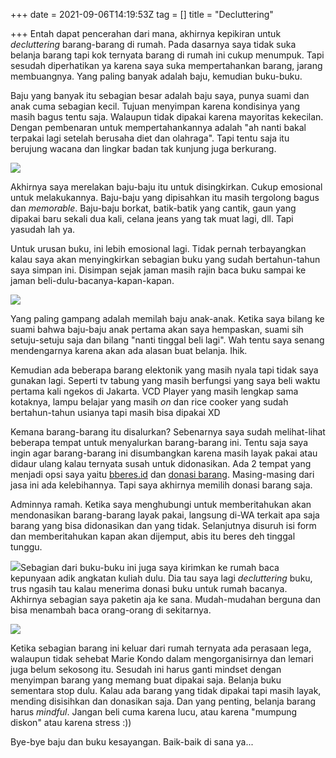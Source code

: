 +++
date = 2021-09-06T14:19:53Z
tag = []
title = "Decluttering"

+++
Entah dapat pencerahan dari mana, akhirnya kepikiran untuk _decluttering_ barang-barang di rumah. Pada dasarnya saya tidak suka belanja barang tapi kok ternyata barang di rumah ini cukup menumpuk. Tapi sesudah diperhatikan ya karena saya suka mempertahankan barang, jarang membuangnya. Yang paling banyak adalah baju, kemudian buku-buku.

Baju yang banyak itu sebagian besar adalah baju saya, punya suami dan anak cuma sebagian kecil. Tujuan menyimpan karena kondisinya yang masih bagus tentu saja. Walaupun tidak dipakai karena mayoritas kekecilan. Dengan pembenaran untuk mempertahankannya adalah "ah nanti bakal terpakai lagi setelah berusaha diet dan olahraga". Tapi tentu saja itu berujung wacana dan lingkar badan tak kunjung juga berkurang.

![](/img/uploads/photo_2021-09-06-21-55-49.jpeg)

Akhirnya saya merelakan baju-baju itu untuk disingkirkan. Cukup emosional untuk melakukannya. Baju-baju yang dipisahkan itu masih tergolong bagus dan _memorable_. Baju-baju borkat, batik-batik yang cantik, gaun yang dipakai baru sekali dua kali, celana jeans yang tak muat lagi, dll. Tapi yasudah lah ya.

Untuk urusan buku, ini lebih emosional lagi. Tidak pernah terbayangkan kalau saya akan menyingkirkan sebagian buku yang sudah bertahun-tahun saya simpan ini. Disimpan sejak jaman masih rajin baca buku sampai ke jaman beli-dulu-bacanya-kapan-kapan.

![](/img/uploads/photo_2021-09-06-22-01-56.jpeg)

Yang paling gampang adalah memilah baju anak-anak. Ketika saya bilang ke suami bahwa baju-baju anak pertama akan saya hempaskan, suami sih setuju-setuju saja dan bilang "nanti tinggal beli lagi". Wah tentu saya senang mendengarnya karena akan ada alasan buat belanja. Ihik.

Kemudian ada beberapa barang elektonik yang masih nyala tapi tidak saya gunakan lagi. Seperti tv tabung yang masih berfungsi yang saya beli waktu pertama kali ngekos di Jakarta. VCD Player yang masih lengkap sama kotaknya, lampu belajar yang masih _on_ dan rice cooker yang sudah bertahun-tahun usianya tapi masih bisa dipakai XD

Kemana barang-barang itu disalurkan? Sebenarnya saya sudah melihat-lihat beberapa tempat untuk menyalurkan barang-barang ini. Tentu saja saya ingin agar barang-barang ini disumbangkan karena masih layak pakai atau didaur ulang kalau ternyata susah untuk didonasikan. Ada 2 tempat yang menjadi opsi saya yaitu [bberes.id](https://www.instagram.com/stories/highlights/17863511501151822/) dan [donasi barang](https://www.instagram.com/donasibarang/). Masing-masing dari jasa ini ada kelebihannya. Tapi saya akhirnya memilih donasi barang saja. 

Adminnya ramah. Ketika saya menghubungi untuk memberitahukan akan mendonasikan barang-barang layak pakai, langsung di-WA terkait apa saja barang yang bisa didonasikan dan yang tidak. Selanjutnya disuruh isi form dan memberitahukan kapan akan dijemput, abis itu beres deh tinggal tunggu. 

![](/img/uploads/photo_2021-09-06-20-27-44.jpeg)Sebagian dari buku-buku ini juga saya kirimkan ke rumah baca kepunyaan adik angkatan kuliah dulu. Dia tau saya lagi _decluttering_ buku, trus ngasih tau kalau menerima donasi buku untuk rumah bacanya. Akhirnya sebagian saya paketin aja ke sana. Mudah-mudahan berguna dan bisa menambah baca orang-orang di sekitarnya.

![](/img/uploads/photo_2021-09-07-06-15-11.jpeg)

Ketika sebagian barang ini keluar dari rumah ternyata ada perasaan lega, walaupun tidak sehebat Marie Kondo dalam mengorganisirnya dan lemari juga belum sekosong itu. Sesudah ini harus ganti mindset dengan menyimpan barang yang memang buat dipakai saja. Belanja buku sementara stop dulu. Kalau ada barang yang tidak dipakai tapi masih layak, mending disisihkan dan donasikan saja. Dan yang penting, belanja barang harus _mindful_. Jangan beli cuma karena lucu, atau karena "mumpung diskon" atau karena stress :))

Bye-bye baju dan buku kesayangan. Baik-baik di sana ya... 